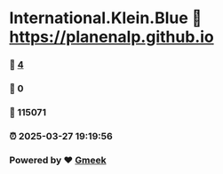 # International.Klein.Blue :link: https://planenalp.github.io 
### :page_facing_up: [4](https://planenalp.github.io/tag.html) 
### :speech_balloon: 0 
### :hibiscus: 115071 
### :alarm_clock: 2025-03-27 19:19:56 
### Powered by :heart: [Gmeek](https://github.com/Meekdai/Gmeek)
